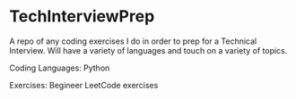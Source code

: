 # TechInterviewPrep
A repo of any coding exercises I do in order to prep for a Technical Interview.
Will have a variety of languages and touch on a variety of topics.

Coding Languages:
Python

Exercises:
Begineer LeetCode exercises
